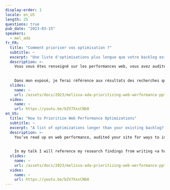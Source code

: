 ```yaml
---
display-order: 1
locale: en_US
length: 25
questions: true
pub_date: "2023-03-15"
speakers:
  - mel_ada
fr_FR:
  title: "Comment prioriser vos optimisation ?"
  subtitle: ~
  excerpt: "Une liste d'optimisations plus longue que votre backlog existant ? Priorisez en estimant l'impact en fonction des objectifs de votre organisation."
  description: >-
    Vous vous êtes renseigné sur les performances web, vous avez audité votre site pour trouver des pistes d'optimisation et vous avez une liste d'optimisations plus longue que votre backlog existant. Et maintenant, que faire ? Apprenez à estimer l'impact en fonction des objectifs de votre organisation. 
    
    
    Dans mon exposé, je ferai référence aux résultats des recherches que j'ai menées pour rédiger <a href="https://almanac.httparchive.org/en/2022/performance" target="_blank" rel="nofollow">le chapitre sur les performances Web de Web Almanac 2022</a>.
  slides:
    name: ~
    url: /assets/docs/2023/melissa-ada-prioritizing-web-werformance-pptimizations.pdf
  video:
    name: ~
    url: https://youtu.be/bZV7XxsCNb8
en_US:
  title: "How to Prioritize Web Performance Optimizations"
  subtitle: ~
  excerpt: "A list of optimizations longer than your existing backlog? Prioritize by estimating the impact based on your organization's goals."
  description: >-
    You’ve read up on web performance, audited your site for ways to improve, and have a list of optimizations longer than your existing backlog. Now what? Learn how to estimate impact according to your organization’s goals. 
    
    
    In my talk I will reference my research findings from writing <a href="https://almanac.httparchive.org/en/2022/performance"  target="_blank" rel="nofollow">the Web Performance Chapter of Web Almanac 2022</a>.
  slides:
    name: ~
    url: /assets/docs/2023/melissa-ada-prioritizing-web-werformance-pptimizations.pdf
  video:
    name: ~
    url: https://youtu.be/bZV7XxsCNb8
---
```

